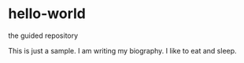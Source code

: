 # hello-world
the guided repository


This is just a sample. I am writing my biography. I like to eat and sleep. 
